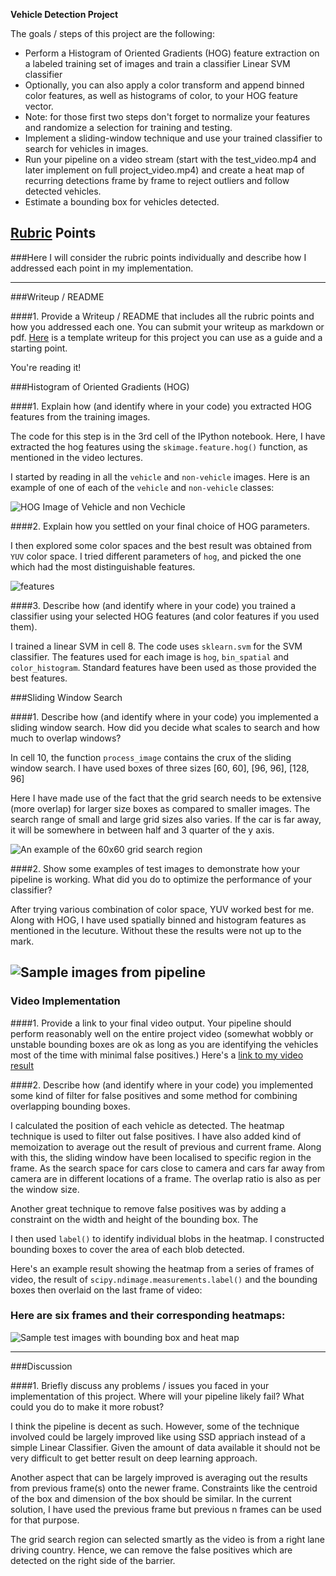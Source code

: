 **Vehicle Detection Project**

The goals / steps of this project are the following:

* Perform a Histogram of Oriented Gradients (HOG) feature extraction on a labeled training set of images and train a classifier Linear SVM classifier
* Optionally, you can also apply a color transform and append binned color features, as well as histograms of color, to your HOG feature vector. 
* Note: for those first two steps don't forget to normalize your features and randomize a selection for training and testing.
* Implement a sliding-window technique and use your trained classifier to search for vehicles in images.
* Run your pipeline on a video stream (start with the test_video.mp4 and later implement on full project_video.mp4) and create a heat map of recurring detections frame by frame to reject outliers and follow detected vehicles.
* Estimate a bounding box for vehicles detected.

[//]: # (Image References)
[image1]: ./output_images/hog.png
[image3]: ./output_images/grid_example.png
[image4]: ./output_images/feature.png
[image5]: ./output_images/sample_heat.png

## [Rubric](https://review.udacity.com/#!/rubrics/513/view) Points
###Here I will consider the rubric points individually and describe how I addressed each point in my implementation.  

---
###Writeup / README

####1. Provide a Writeup / README that includes all the rubric points and how you addressed each one.  You can submit your writeup as markdown or pdf.  [Here](https://github.com/udacity/CarND-Vehicle-Detection/blob/master/writeup_template.md) is a template writeup for this project you can use as a guide and a starting point.  

You're reading it!

###Histogram of Oriented Gradients (HOG)

####1. Explain how (and identify where in your code) you extracted HOG features from the training images.

The code for this step is in the 3rd cell of the IPython notebook. Here, I have extracted the hog features using the `skimage.feature.hog()` function, as mentioned in the video lectures.

I started by reading in all the `vehicle` and `non-vehicle` images.  Here is an example of one of each of the `vehicle` and `non-vehicle` classes:

![HOG Image of Vehicle and non Vechicle][image1]

####2. Explain how you settled on your final choice of HOG parameters.

I then explored some color spaces and the best result was obtained from `YUV` color space. I tried different parameters of `hog`, and picked the one which had the most distinguishable features.

![features][image4]

####3. Describe how (and identify where in your code) you trained a classifier using your selected HOG features (and color features if you used them).

I trained a linear SVM in cell 8. The code uses `sklearn.svm` for the SVM classifier.
The features used for each image is `hog`, `bin_spatial` and `color_histogram`. Standard features have been used as those provided the best features.

###Sliding Window Search

####1. Describe how (and identify where in your code) you implemented a sliding window search.  How did you decide what scales to search and how much to overlap windows?

In cell 10, the function `process_image` contains the crux of the sliding window search. I have used boxes of three sizes [60, 60], [96, 96], [128, 96]

Here I have made use of the fact that the grid search needs to be extensive (more overlap) for larger size boxes as compared to smaller images. The search range of small and large grid sizes also varies. If the car is far away, it will be somewhere in between half and 3 quarter of the y axis.

![An example of the 60x60 grid search region][image3]

####2. Show some examples of test images to demonstrate how your pipeline is working.  What did you do to optimize the performance of your classifier?

After trying various combination of color space, YUV worked best for me. Along with HOG, I have used spatially binned and histogram features as mentioned in the lecuture. Without these the results were not up to the mark.

![Sample images from pipeline][image4]
---

### Video Implementation

####1. Provide a link to your final video output.  Your pipeline should perform reasonably well on the entire project video (somewhat wobbly or unstable bounding boxes are ok as long as you are identifying the vehicles most of the time with minimal false positives.)
Here's a [link to my video result](https://youtu.be/D1nMaepGO2A)


####2. Describe how (and identify where in your code) you implemented some kind of filter for false positives and some method for combining overlapping bounding boxes.

I calculated the position of each vehicle as detected. The heatmap technique is used to filter out false positives. I have also added kind of memoization to average out the result of previous and current frame.
Along with this, the sliding window have been localised to specific region in the frame. As the search space for cars close to camera and cars far away from camera are in different locations of a frame. The overlap ratio is also as per the window size.

Another great technique to remove false positives was by adding a constraint on the width and height of the bounding box. The 

I then used `label()` to identify individual blobs in the heatmap. I constructed bounding boxes to cover the area of each blob detected.  

Here's an example result showing the heatmap from a series of frames of video, the result of `scipy.ndimage.measurements.label()` and the bounding boxes then overlaid on the last frame of video:

### Here are six frames and their corresponding heatmaps:

![Sample test images with bounding box and heat map][image5]


---

###Discussion

####1. Briefly discuss any problems / issues you faced in your implementation of this project.  Where will your pipeline likely fail?  What could you do to make it more robust?

I think the pipeline is decent as such. However, some of the technique involved could be largely improved like using SSD appriach instead of a simple Linear Classifier. Given the amount of data available it should not be very difficult to get better result on deep learning approach.

Another aspect that can be largely improved is averaging out the results from previous frame(s) onto the newer frame. Constraints like the centroid of the box and dimension of the box should be similar. In the current solution, I have used the previous frame but previous n frames can be used for that purpose.

The grid search region can selected smartly as the video is from a right lane driving country. Hence, we can remove the false positives which are detected on the right side of the barrier. 
